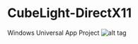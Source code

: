 # CubeLight-DirectX11
Windows Universal App Project
![alt tag](http://image.prntscr.com/image/c252f50670b04d0ab3adf108258cc351.png)
